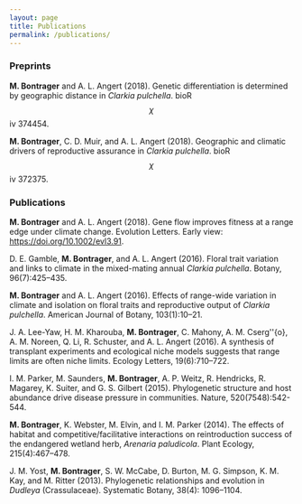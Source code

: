 ```yaml
---
layout: page
title: Publications
permalink: /publications/
---
```


### Preprints

**M. Bontrager** and A. L. Angert (2018). Genetic differentiation is determined by geographic distance in *Clarkia pulchella*. bioR$$\chi$$iv 374454.

**M. Bontrager**, C. D. Muir, and A. L. Angert (2018). Geographic and climatic drivers of reproductive assurance in *Clarkia pulchella*. bioR$$\chi$$iv 372375.


### Publications

**M. Bontrager** and A. L. Angert (2018). Gene flow improves fitness at a range edge under climate change. Evolution Letters. Early view: https://doi.org/10.1002/evl3.91.

D. E. Gamble, **M. Bontrager**, and A. L. Angert (2016). Floral trait variation and links to climate in the mixed-mating annual *Clarkia pulchella*. Botany, 96(7):425–435.

**M. Bontrager** and A. L. Angert (2016). Effects of range-wide variation in climate and isolation on floral traits and reproductive output of *Clarkia pulchella*. American Journal of Botany, 103(1):10–21.

J. A. Lee-Yaw, H. M. Kharouba, **M. Bontrager**, C. Mahony, A. M. Cserg''{o}, A. M. Noreen, Q. Li, R. Schuster, and A. L. Angert (2016). A synthesis of transplant experiments and ecological niche models suggests that range limits are often niche limits. Ecology Letters, 19(6):710–722.

I. M. Parker, M. Saunders, **M. Bontrager**, A. P. Weitz, R. Hendricks, R. Magarey, K. Suiter, and G. S. Gilbert (2015). Phylogenetic structure and host abundance drive disease pressure in communities. Nature, 520(7548):542-544.

**M. Bontrager**, K. Webster, M. Elvin, and I. M. Parker (2014). The effects of habitat and competitive/facilitative interactions on reintroduction success of the endangered wetland herb, *Arenaria paludicola*. Plant Ecology, 215(4):467–478.

J. M. Yost, **M. Bontrager**, S. W. McCabe, D. Burton, M. G. Simpson, K. M. Kay, and M. Ritter (2013). Phylogenetic relationships and evolution in *Dudleya* (Crassulaceae). Systematic Botany, 38(4): 1096–1104.
